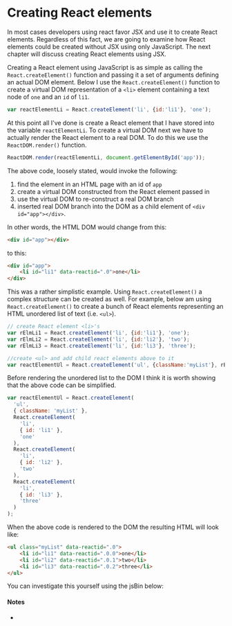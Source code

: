 # Creating React elements

In most cases developers using react favor JSX and use it to create React elements. Regardless of this fact, we are going to examine how React elements could be created without JSX using only JavaScript. The next chapter will discuss creating React elements using JSX.

Creating a React element using JavaScript is as simple as calling the `React.createElement()` function and passing it a set of arguments defining an actual DOM element.  Below I use the `React.createElement()` function to create a virtual DOM representation of a `<li>` element containing a text node of `one` and an `id` of `li1`.

```js
var reactElementLi = React.createElement('li', {id:'li1'}, 'one');
```

At this point all I've done is create a React element that I have stored into the variable `reactElementLi`. To create a virtual DOM next we have to actually render the React element to a real DOM. To do this we use the `ReactDOM.render()` function.

```js
ReactDOM.render(reactElementLi, document.getElementById('app'));
```

The above code, loosely stated, would invoke the following:

1. find the element in an HTML page with an id of `app` 
2. create a virtual DOM constructed from the React element passed in 
3. use the virtual DOM to re-construct a real DOM branch
4. inserted real DOM branch into the DOM as a child element of `<div id="app"></div>`.  

In other words, the HTML DOM would change from this:

```html
<div id="app"></div>
```

to this:

```html
<div id="app">
    <li id="li1" data-reactid=".0">one</li>
</div>
```

This was a rather simplistic example. Using `React.createElement()` a complex structure can be created as well. For example, below am using `React.createElement()` to create a bunch of React elements representing an HTML unordered list of text (i.e. `<ul>`).

```js
// create React element <li>'s
var rElmLi1 = React.createElement('li', {id:'li1'}, 'one');
var rElmLi2 = React.createElement('li', {id:'li2'}, 'two');
var rElmLi3 = React.createElement('li', {id:'li3'}, 'three');

//create <ul> and add child react elements above to it
var reactElementUl = React.createElement('ul', {className:'myList'}, rElmLi1,rElmLi2,rElmLi3);
```

Before rendering the unordered list to the DOM I think it is worth showing that the above code can be simplified.

```js
var reactElementUl = React.createElement(
  'ul',
  { className: 'myList' },
  React.createElement(
    'li',
    { id: 'li1' },
    'one'
  ),
  React.createElement(
    'li',
    { id: 'li2' },
    'two'
  ),
  React.createElement(
    'li',
    { id: 'li3' },
    'three'
  )
);
```

When the above code is rendered to the DOM the resulting HTML will look like:

```html
<ul class="myList" data-reactid=".0">
    <li id="li1" data-reactid=".0.0">one</li>
    <li id="li2" data-reactid=".0.1">two</li>
    <li id="li3" data-reactid=".0.2">three</li>
</ul>
```

You can investigate this yourself using the jsBin below:

#### Notes

* 